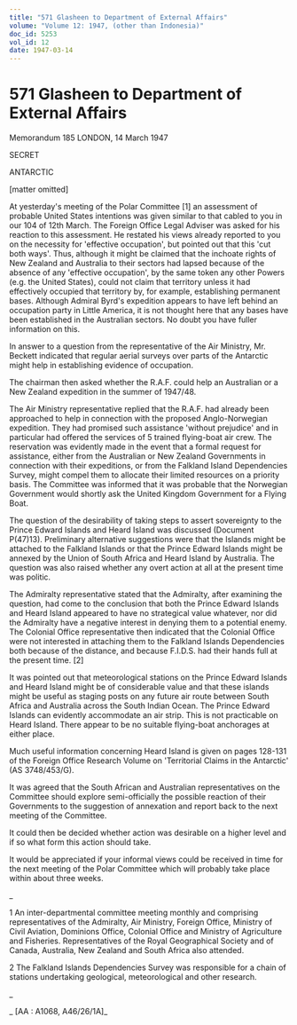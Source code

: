```yaml
---
title: "571 Glasheen to Department of External Affairs"
volume: "Volume 12: 1947, (other than Indonesia)"
doc_id: 5253
vol_id: 12
date: 1947-03-14
---
```


# 571 Glasheen to Department of External Affairs

Memorandum 185 LONDON, 14 March 1947

SECRET

ANTARCTIC

[matter omitted]

At yesterday's meeting of the Polar Committee [1] an assessment of probable United States intentions was given similar to that cabled to you in our 104 of 12th March. The Foreign Office Legal Adviser was asked for his reaction to this assessment. He restated his views already reported to you on the necessity for 'effective occupation', but pointed out that this 'cut both ways'. Thus, although it might be claimed that the inchoate rights of New Zealand and Australia to their sectors had lapsed because of the absence of any 'effective occupation', by the same token any other Powers (e.g. the United States), could not claim that territory unless it had effectively occupied that territory by, for example, establishing permanent bases. Although Admiral Byrd's expedition appears to have left behind an occupation party in Little America, it is not thought here that any bases have been established in the Australian sectors. No doubt you have fuller information on this.

In answer to a question from the representative of the Air Ministry, Mr. Beckett indicated that regular aerial surveys over parts of the Antarctic might help in establishing evidence of occupation.

The chairman then asked whether the R.A.F. could help an Australian or a New Zealand expedition in the summer of 1947/48.

The Air Ministry representative replied that the R.A.F. had already been approached to help in connection with the proposed Anglo-Norwegian expedition. They had promised such assistance 'without prejudice' and in particular had offered the services of 5 trained flying-boat air crew. The reservation was evidently made in the event that a formal request for assistance, either from the Australian or New Zealand Governments in connection with their expeditions, or from the Falkland Island Dependencies Survey, might compel them to allocate their limited resources on a priority basis. The Committee was informed that it was probable that the Norwegian Government would shortly ask the United Kingdom Government for a Flying Boat.

The question of the desirability of taking steps to assert sovereignty to the Prince Edward Islands and Heard Island was discussed (Document P(47)13). Preliminary alternative suggestions were that the Islands might be attached to the Falkland Islands or that the Prince Edward Islands might be annexed by the Union of South Africa and Heard Island by Australia. The question was also raised whether any overt action at all at the present time was politic.

The Admiralty representative stated that the Admiralty, after examining the question, had come to the conclusion that both the Prince Edward Islands and Heard Island appeared to have no strategical value whatever, nor did the Admiralty have a negative interest in denying them to a potential enemy. The Colonial Office representative then indicated that the Colonial Office were not interested in attaching them to the Falkland Islands Dependencies both because of the distance, and because F.I.D.S. had their hands full at the present time. [2]

It was pointed out that meteorological stations on the Prince Edward Islands and Heard Island might be of considerable value and that these islands might be useful as staging posts on any future air route between South Africa and Australia across the South Indian Ocean. The Prince Edward Islands can evidently accommodate an air strip. This is not practicable on Heard Island. There appear to be no suitable flying-boat anchorages at either place.

Much useful information concerning Heard Island is given on pages 128-131 of the Foreign Office Research Volume on 'Territorial Claims in the Antarctic' (AS 3748/453/G).

It was agreed that the South African and Australian representatives on the Committee should explore semi-officially the possible reaction of their Governments to the suggestion of annexation and report back to the next meeting of the Committee.

It could then be decided whether action was desirable on a higher level and if so what form this action should take.

It would be appreciated if your informal views could be received in time for the next meeting of the Polar Committee which will probably take place within about three weeks.

_

1 An inter-departmental committee meeting monthly and comprising representatives of the Admiralty, Air Ministry, Foreign Office, Ministry of Civil Aviation, Dominions Office, Colonial Office and Ministry of Agriculture and Fisheries. Representatives of the Royal Geographical Society and of Canada, Australia, New Zealand and South Africa also attended.

2 The Falkland Islands Dependencies Survey was responsible for a chain of stations undertaking geological, meteorological and other research.

_

_ [AA : A1068, A46/26/1A]_
